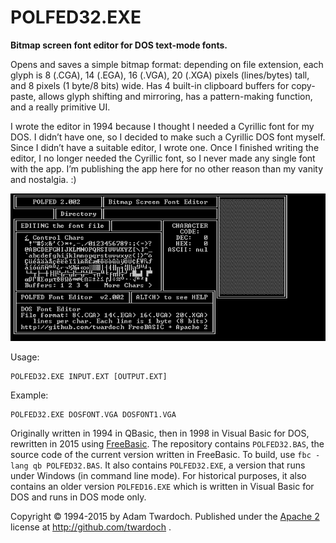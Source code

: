 # POLFED32.EXE

**Bitmap screen font editor for DOS text-mode fonts.**

Opens and saves a simple bitmap format: depending on file extension, each glyph is 8 (.CGA), 14 (.EGA), 16 (.VGA), 20 (.XGA) pixels (lines/bytes) tall, and 8 pixels (1 byte/8 bits) wide. Has 4 built-in clipboard buffers for copy-paste, allows glyph shifting and mirroring, has a pattern-making function, and a really primitive UI. 

I wrote the editor in 1994 because I thought I needed a Cyrillic font for my DOS. I didn’t have one, so I decided to make such a Cyrillic DOS font myself. Since I didn’t have a suitable editor, I wrote one. Once I finished writing the editor, I no longer needed the Cyrillic font, so I never made any single font with the app. I’m publishing the app here for no other reason than my vanity and nostalgia. :) 

![alt text](POLFED32.GIF "POLFED32.GIF")

Usage:
```
POLFED32.EXE INPUT.EXT [OUTPUT.EXT]
```
Example:
```
POLFED32.EXE DOSFONT.VGA DOSFONT1.VGA
```

Originally written in 1994 in QBasic, then in 1998 in Visual Basic for DOS, rewritten in 2015 using [FreeBasic](http://www.freebasic.net/). The repository contains `POLFED32.BAS`, the source code of the current version written in FreeBasic. To build, use `fbc -lang qb POLFED32.BAS`. It also contains `POLFED32.EXE`, a version that runs under Windows (in command line mode). For historical purposes, it also contains an older version `POLFED16.EXE` which is written in Visual Basic for DOS and runs in DOS mode only. 

Copyright © 1994-2015 by Adam Twardoch. Published under the [Apache 2](/LICENSE) license at http://github.com/twardoch . 
